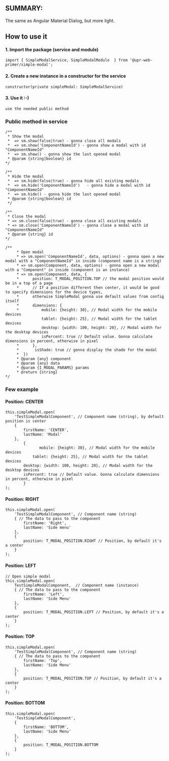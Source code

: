 ## SUMMARY:
The same as Angular Material Dialog, but more light.

## How to use it

#### 1. Import the package (service and module)
`import { SimpleModalService, SimpleModalModule  } from '@upr-web-primer/simple-modal';`

#### 2. Create a new instance in a constructor for the service
`constructor(private simpleModal: SimpleModalService)`

#### 3. Use it :-)
`use the needed public method`

### Public method in service

```
/**
 * Show the modal
 *  => sm.show(false|true) - gonna close all modals
 *  => sm.show('ComponentNameId') - gonna show a modal with id "ComponentNameId"
 *  => sm.show() - gonna show the last opened modal
 * @param {string|boolean} id
*/
```

```
/**
 * Hide the modal
 *  => sm.hide(false|true) - gonna hide all existing modals
 *  => sm.hide('ComponentNameId')	- gonna hide a modal with id "ComponentNameId"
 *  => sm.hide() - gonna hide the last opened modal
 * @param {string|boolean} id
 */
```
```
/**
 * Close the modal
 * => sm.close(false|true) - gonna close all existing modals
 * => sm.close('ComponentNameId') - gonna close a modal with id "ComponentNameId"
 * @param {string} id
*/
```

```
/**
	 * Open modal
	 * => sm.open('ComponentNameId', data, options) - gonna open a new modal with a "ComponentNameId" in inside (component name is a string)
	 * => sm.open(Component, data, options) - gonna open a new modal with a "Component" in inside (component is an instance)
	 * => sm.open(Component, data, {
	 * 		position: T_MODAL_POSITION.TOP // the modal position would be in a top of a page
	 * 		// If a position different then center, it would be good to specify dimensions for the device types,
	 * 		otherwise SimpleModal gonna use default values from config itself
	 * 		dimensions: {
	 * 			mobile: {height: 30}, // Modal width for the mobile devices
				tablet: {height: 25}, // Modal width for the tablet devices
				desktop: {width: 100, height: 20}, // Modal width for the desktop devices
				isPercent: true // Default value. Gonna calculate dimensions in percent, otherwise in pixel
	 * 		},
	 * 		 isShade: true // gonna display the shade for the modal
	 * 	})
	 * @param {any} component
	 * @param {any} data
	 * @param {I_MODAL_PARAMS} params
	 * @return {string}
*/
```
### Few example

#### Position: CENTER

```
this.simpleModal.open(
	'TestSimpleModalComponent', // Component name (string), by default position is center
	{
		firstName: 'CENTER',
		lastName: 'Modal'
	},
        {
               mobile: {height: 30}, // Modal width for the mobile devices
	        tablet: {height: 25}, // Modal width for the tablet devices
		desktop: {width: 100, height: 20}, // Modal width for the desktop devices
		isPercent: true // Default value. Gonna calculate dimensions in percent, otherwise in pixel
        }
);
```

#### Position: RIGHT
```
this.simpleModal.open(
	'TestSimpleModalComponent', // Component name (string)
	{ // The data to pass to the component
		firstName: 'Right',
		lastName: 'Side menu'
	},
	{
		position: T_MODAL_POSITION.RIGHT // Position, by default it's a center
	}
);
```

#### Position: LEFT
```
// Open simple modal
this.simpleModal.open(
	TestSimpleModalComponent,  // Component name (instance)
	{ // The data to pass to the component
		firstName: 'Left',
		lastName: 'Side Menu'
	},
	{
		position: T_MODAL_POSITION.LEFT // Position, by default it's a center
	}
);
```

#### Position: TOP
```
this.simpleModal.open(
	'TestSimpleModalComponent', // Component name (string)
	{ // The data to pass to the component
		firstName: 'Top',
		lastName: 'Side Menu'
	},
	{
		position: T_MODAL_POSITION.TOP // Position, by default it's a center
	}
);
```

#### Position: BOTTOM
```
this.simpleModal.open(
	'TestSimpleModalComponent',
	{
		firstName: 'BOTTOM',
		lastName: 'Side Menu'
	},
	{
		position: T_MODAL_POSITION.BOTTOM
	}
);
```
